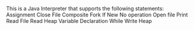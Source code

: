 This is a Java Interpreter that supports the following statements:
Assignment
Close File
Composite
Fork
If
New
No operation
Open file
Print
Read File
Read Heap
Variable Declaration
While
Write Heap
